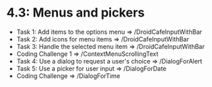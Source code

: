 # 4.3: Menus and pickers

- Task 1: Add items to the options menu => /DroidCafeInputWithBar
- Task 2: Add icons for menu items => /DroidCafeInputWithBar
- Task 3: Handle the selected menu item => /DroidCafeInputWithBar
- Coding Challenge 1 => /ContextMenuScrollingText
- Task 4: Use a dialog to request a user's choice => /DialogForAlert
- Task 5: Use a picker for user input => /DialogForDate
- Coding Challenge => /DialogForTime